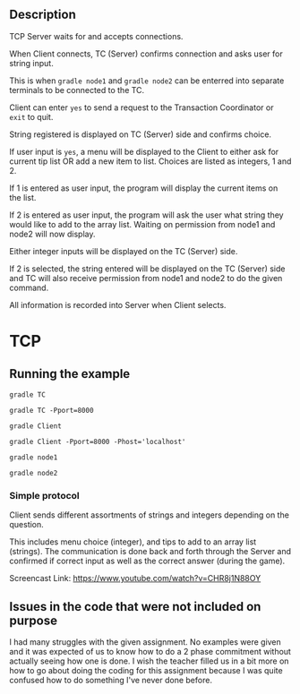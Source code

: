 ## Description

TCP Server waits for and accepts connections.

When Client connects, TC (Server) confirms connection and asks user for string input.

This is when `gradle node1` and `gradle node2` can be enterred into separate terminals
to be connected to the TC.

Client can enter `yes` to send a request to the Transaction Coordinator or `exit`
to quit.

String registered is displayed on TC (Server) side and confirms choice.

If user input is `yes`, a menu will be displayed to the Client to either ask for current
tip list OR add a new item to list. Choices are listed as integers, 1 and 2.

If 1 is entered as user input, the program will display the current items on the list.

If 2 is entered as user input, the program will ask the user what string they would like
to add to the array list. Waiting on permission from node1 and node2 will now display.

Either integer inputs will be displayed on the TC (Server) side.

If 2 is selected, the string entered will be displayed on the TC (Server) side and TC
will also receive permission from node1 and node2 to do the given command.

All information is recorded into Server when Client selects.


# TCP

## Running the example

`gradle TC`

`gradle TC -Pport=8000`

`gradle Client`

`gradle Client -Pport=8000 -Phost='localhost'`

`gradle node1`

`gradle node2`


### Simple protocol

Client sends different assortments of strings and integers depending on the question.

This includes menu choice (integer), and tips to add to an array list (strings). The 
communication is done back and forth through the Server and confirmed if correct input 
as well as the correct answer (during the game).

Screencast Link: https://www.youtube.com/watch?v=CHR8j1N88OY
   
   
## Issues in the code that were not included on purpose
I had many struggles with the given assignment. No examples were given and it was 
expected of us to know how to do a 2 phase commitment without actually seeing how
one is done. I wish the teacher filled us in a bit more on how to go about doing
the coding for this assignment because I was quite confused how to do something 
I've never done before.